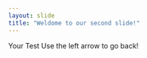 ```yaml
---
layout: slide
title: "Weldome to our second slide!"
---
```

Your Test
Use the left arrow to go back!
